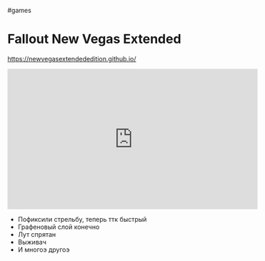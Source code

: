 #games 

# Fallout New Vegas Extended

https://newvegasextendededition.github.io/

<iframe width="560" height="315" src="https://www.youtube.com/embed/6kMnAOiIqX4" title="YouTube video player" frameborder="0" allow="accelerometer; autoplay; clipboard-write; encrypted-media; gyroscope; picture-in-picture; web-share" allowfullscreen></iframe>

- Пофиксили стрельбу, теперь ттк быстрый
- Графеновый слой конечно
- Лут спрятан
- Выживач
- И многоэ другоэ